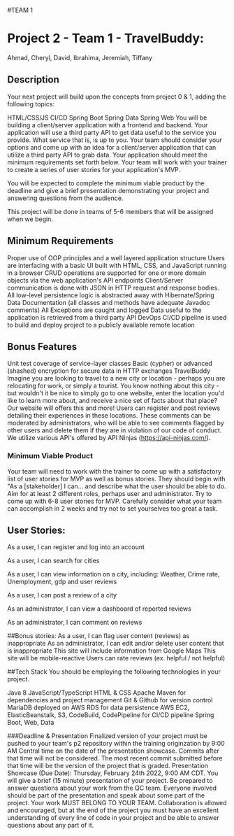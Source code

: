 #TEAM 1
# Project 2 - Team 1 - TravelBuddy:
Ahmad, Cheryl, David, Ibrahima, Jeremiah, Tiffany

## Description
Your next project will build upon the concepts from project 0 & 1, adding the following topics: 

HTML/CSS/JS
CI/CD
Spring Boot
Spring Data
Spring Web
You will be building a client/server application with a frontend and backend. Your application will use a third party API to get data useful to the service you provide. What service that is, is up to you. Your team should consider your options and come up with an idea for a client/server application that can utilize a third party API to grab data. Your application should meet the minimum requirements set forth below. Your team will work with your trainer to create a series of user stories for your application's MVP.

You will be expected to complete the minimum viable product by the deadline and give a brief presentation demonstrating your project and answering questions from the audience.

This project will be done in teams of 5-6 members that will be assigned when we begin.

## Minimum Requirements
Proper use of OOP principles and a well layered application structure
Users are interfacing with a basic UI built with HTML, CSS, and JavaScript running in a browser
CRUD operations are supported for one or more domain objects via the web application's API endpoints
Client/Server communication is done with JSON in HTTP request and response bodies.
All low-level persistence logic is abstracted away with Hibernate/Spring Data
Documentation (all classes and methods have adequate Javadoc comments)
All Exceptions are caught and logged
Data useful to the application is retrieved from a third party API
DevOps CI/CD pipeline is used to build and deploy project to a publicly available remote location
## Bonus Features
Unit test coverage of service-layer classes
Basic (cypher) or advanced (shashed) encryption for secure data in HTTP exchanges
TravelBuddy
Imagine you are looking to travel to a new city or location - perhaps you are relocating for work, or simply a tourist. You know nothing about this city - but wouldn't it be nice to simply go to one website, enter the location you'd like to learn more about, and receive a nice set of facts about that place? Our website will offers this and more! Users can register and post reviews detailing their experiences in these locations. These comments can be moderated by administrators, who will be able to see comments flagged by other users and delete them if they are in violation of our code of conduct. We utilize various API's offered by API Ninjas (https://api-ninjas.com/).

### Minimum Viable Product
Your team will need to work with the trainer to come up with a satisfactory list of user stories for MVP as well as bonus stories. They should begin with "As a [stakeholder] I can... and describe what the user should be able to do. Aim for at least 2 different roles, perhaps user and administrator. Try to come up with 6-8 user stories for MVP. Carefully consider what your team can accomplish in 2 weeks and try not to set yourselves too great a task.

## User Stories:
As a user, I can register and log into an account

As a user, I can search for cities

As a user, I can view information on a city, including: Weather, Crime rate, Unemployment, gdp and user reviews

As a user, I can post a review of a city

As an administrator, I can view a dashboard of reported reviews

As an administrator, I can comment on reviews

##Bonus stories:
As a user, I can flag user content (reviews) as inappropriate
As an administrator, I can edit and/or delete user content that is inappropriate
This site will include information from Google Maps
This site will be mobile-reactive
Users can rate reviews (ex. helpful / not helpful)


##Tech Stack
You should be employing the following technologies in your project.

Java 8
JavaScript/TypeScript
HTML & CSS
Apache Maven for dependencies and project management
Git & Github for version control
MariaDB deployed on AWS RDS for data persistence
AWS EC2, ElasticBeanstalk, S3, CodeBuild, CodePipeline for CI/CD pipeline
Spring Boot, Web, Data

###Deadline & Presentation
Finalized version of your project must be pushed to your team's p2 repository within the training originzation by 9:00 AM Central time on the date of the presentation showcase. Commits after that time will not be considered. The most recent commit submitted before that time will be the version of the project that is graded.
Presentation Showcase (Due Date): Thursday, February 24th 2022, 9:00 AM CDT.
You will give a brief (15 minute) presentation of your project. Be prepared to answer questions about your work from the QC team. Everyone involved should be part of the presentation and speak about some part of the project.
Your work MUST BELONG TO YOUR TEAM. Collaboration is allowed and encouraged, but at the end of the project you must have an excellent understanding of every line of code in your project and be able to answer questions about any part of it.
